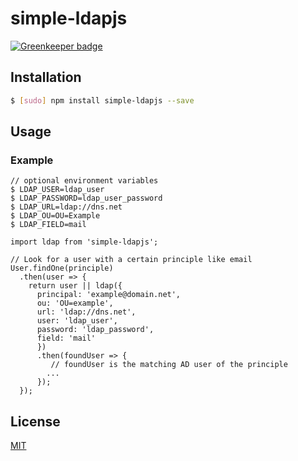 # simple-ldapjs

[![Greenkeeper badge](https://badges.greenkeeper.io/SharonGrossman/simple-ldapjs.svg)](https://greenkeeper.io/)

## Installation
``` bash
$ [sudo] npm install simple-ldapjs --save
```
## Usage
### Example
```
// optional environment variables
$ LDAP_USER=ldap_user
$ LDAP_PASSWORD=ldap_user_password
$ LDAP_URL=ldap://dns.net
$ LDAP_OU=OU=Example
$ LDAP_FIELD=mail

import ldap from 'simple-ldapjs';

// Look for a user with a certain principle like email
User.findOne(principle)
  .then(user => {
    return user || ldap({
      principal: 'example@domain.net',
      ou: 'OU=example',
      url: 'ldap://dns.net',
      user: 'ldap_user', 
      password: 'ldap_password',
      field: 'mail'
      })
      .then(foundUser => {
         // foundUser is the matching AD user of the principle
        ...
      });
  });
```
## License

[MIT](LICENSE)
